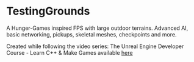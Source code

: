 # TestingGrounds
A Hunger-Games inspired FPS with large outdoor terrains. Advanced AI, basic networking, pickups, skeletal meshes, checkpoints and more.

Created while following the video series: The Unreal Engine Developer Course - Learn C++ & Make Games available [here](https://www.udemy.com/unrealcourse/)

